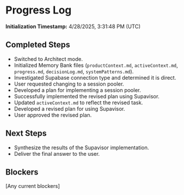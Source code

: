 # Progress Log

**Initialization Timestamp:** 4/28/2025, 3:31:48 PM (UTC)

## Completed Steps
- Switched to Architect mode.
- Initialized Memory Bank files (`productContext.md`, `activeContext.md`, `progress.md`, `decisionLog.md`, `systemPatterns.md`).
- Investigated Supabase connection type and determined it is direct.
- User requested changing to a session pooler.
- Developed a plan for implementing a session pooler.
- Successfully implemented the revised plan using Supavisor.
- Updated `activeContext.md` to reflect the revised task.
- Developed a revised plan for using Supavisor.
- User approved the revised plan.

## Next Steps
- Synthesize the results of the Supavisor implementation.
- Deliver the final answer to the user.

## Blockers
[Any current blockers]